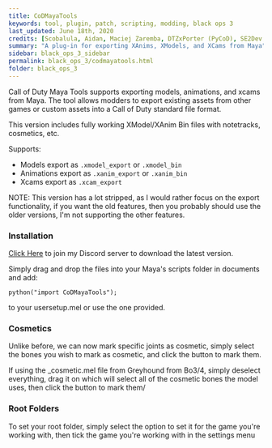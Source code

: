 ```yaml
---
title: CoDMayaTools
keywords: tool, plugin, patch, scripting, modding, black ops 3
last_updated: June 18th, 2020
credits: [Scobalula, Aidan, Maciej Zaremba, DTZxPorter (PyCoD), SE2Dev (PyCoD)]
summary: "A plug-in for exporting XAnims, XModels, and XCams from Maya"
sidebar: black_ops_3_sidebar
permalink: black_ops_3/codmayatools.html
folder: black_ops_3
---
```


Call of Duty Maya Tools supports exporting models, animations, and xcams from Maya. The tool allows modders to export existing assets from other games or custom assets into a Call of Duty standard file format.

This version includes fully working XModel/XAnim Bin files with notetracks, cosmetics, etc.

Supports:

* Models export as `.xmodel_export` or `.xmodel_bin`
* Animations export as `.xanim_export` or `.xanim_bin`
* Xcams export as `.xcam_export`

NOTE: This version has a lot stripped, as I would rather focus on the export functionality, if you want the old features, then you probably should use the older versions, I'm not supporting the other features.

### Installation

<div class="alert alert-success" role="alert"><i class="fa fa-download fa-lg"></i><a href="https://discord.gg/RyqyThu" target="_blank">Click Here</a> to join my Discord server to download the latest version.</div>

Simply drag and drop the files into your Maya's scripts folder in documents and add:

`python("import CoDMayaTools");`

to your usersetup.mel or use the one provided.

### Cosmetics

Unlike before, we can now mark specific joints as cosmetic, simply select the bones you wish to mark as cosmetic, and click the button to mark them.

If using the _cosmetic.mel file from Greyhound from Bo3/4, simply deselect everything, drag it on which will select all of the cosmetic bones the model uses, then click the button to mark them/

### Root Folders

To set your root folder, simply select the option to set it for the game you're working with, then tick the game you're working with in the settings menu
